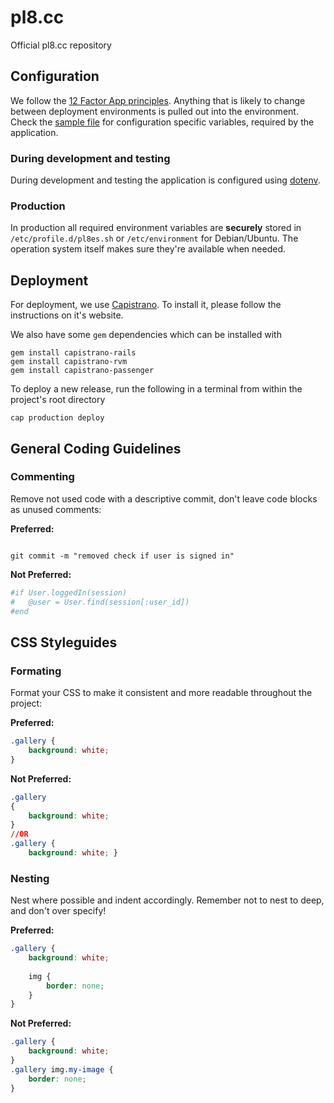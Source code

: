# pl8.cc

Official pl8.cc repository

## Configuration

We follow the [12 Factor App principles](http://12factor.net). Anything that is likely to change between deployment environments is pulled out into the environment. Check the [sample file](.env.sample) for configuration specific variables, required by the application.

### During development and testing

During development and testing the application is configured using [dotenv](https://github.com/bkeepers/dotenv).


### Production

In production all required environment variables are **securely** stored in `/etc/profile.d/pl8es.sh` or `/etc/environment` for Debian/Ubuntu. The operation system itself makes sure they're available when needed.


## Deployment

For deployment, we use [Capistrano](http://capistranorb.com/). To install it, please follow the instructions on it's website.

We also have some `gem` dependencies which can be installed with

```
gem install capistrano-rails
gem install capistrano-rvm
gem install capistrano-passenger
```

To deploy a new release, run the following in a terminal from within the project's root directory

```
cap production deploy
```




## General Coding Guidelines

### Commenting

Remove not used code with a descriptive commit, don't leave code blocks as unused comments:

**Preferred:**
```
```
`git commit -m "removed check if user is signed in"`

**Not Preferred:**
```ruby
#if User.loggedIn(session)
#	@user = User.find(session[:user_id])
#end
```


## CSS Styleguides

### Formating

Format your CSS to make it consistent and more readable throughout the project:

**Preferred:**
```css
.gallery {
	background: white;
}
```
**Not Preferred:**
```css
.gallery
{
	background: white;
}
//OR
.gallery {
	background: white; }
```

### Nesting

Nest where possible and indent accordingly. Remember not to nest to deep, and don't over specify!

**Preferred:**
```css
.gallery {
	background: white;
	
	img {
		border: none;
	}
}
```
**Not Preferred:**
```css
.gallery {
	background: white;
}
.gallery img.my-image {
	border: none;
}
```

